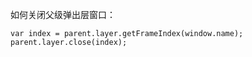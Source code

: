 如何关闭父级弹出层窗口：
```
var index = parent.layer.getFrameIndex(window.name);  
parent.layer.close(index); 
```
